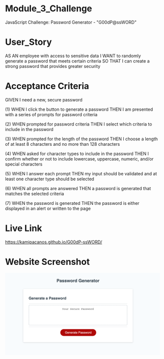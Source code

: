 # Module_3_Challenge
JavaScript Challenge: Password Generator - "G00dP@ssWORD" 

# User_Story
AS AN employee with access to sensitive data
I WANT to randomly generate a password that meets certain criteria
SO THAT I can create a strong password that provides greater security

# Acceptance Criteria 
GIVEN I need a new, secure password 

(1) WHEN I click the button to generate a password
    THEN I am presented with a series of prompts for password criteria

(2) WHEN prompted for password criteria
    THEN I select which criteria to include in the password

(3) WHEN prompted for the length of the password
    THEN I choose a length of at least 8 characters and no more than 128 characters

(4) WHEN asked for character types to include in the password
    THEN I confirm whether or not to include lowercase, uppercase, numeric, and/or special characters

(5) WHEN I answer each prompt
    THEN my input should be validated and at least one character type should be selected

(6) WHEN all prompts are answered
    THEN a password is generated that matches the selected criteria 

(7) WHEN the password is generated
    THEN the password is either displayed in an alert or written to the page


# Live Link 

https://kamipacanos.github.io/G00dP-ssWORD/

# Website Screenshot 

![](goodpassword.png) 


